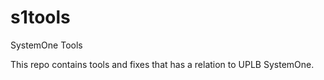 s1tools
=======

SystemOne Tools

This repo contains tools and fixes that has a relation to UPLB SystemOne.
